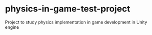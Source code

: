 # physics-in-game-test-project
Project to study physics implementation in game development in Unity engine

